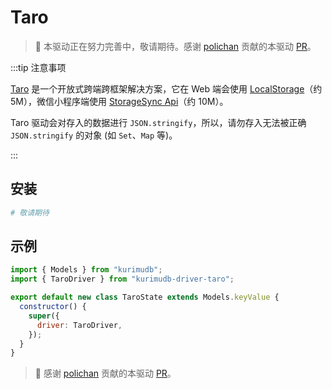 # Taro

> 📜 本驱动正在努力完善中，敬请期待。感谢 [polichan](https://github.com/polichan) 贡献的本驱动 [PR](https://github.com/akirarika/kurimudb/pull/12)。

:::tip 注意事项

[Taro](https://taro.jd.com/) 是一个开放式跨端跨框架解决方案，它在 Web 端会使用 [LocalStorage](https://developer.mozilla.org/docs/Web/API/Window/localStorage)（约 5M），微信小程序端使用 [StorageSync Api](https://developers.weixin.qq.com/miniprogram/dev/api/storage/wx.setStorageSync.html)（约 10M）。

Taro 驱动会对存入的数据进行 `JSON.stringify`，所以，请勿存入无法被正确 `JSON.stringify` 的对象 (如 `Set`、`Map` 等)。

:::

## 安装

```bash
# 敬请期待
```

## 示例

```js {2,7}
import { Models } from "kurimudb";
import { TaroDriver } from "kurimudb-driver-taro";

export default new class TaroState extends Models.keyValue {
  constructor() {
    super({
      driver: TaroDriver,
    });
  }
}
```

> 📜 感谢 [polichan](https://github.com/polichan) 贡献的本驱动 [PR](https://github.com/akirarika/kurimudb/pull/12)。
